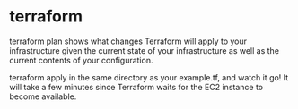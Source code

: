 # terraform

terraform plan shows what changes Terraform will apply to your infrastructure given the current state of your infrastructure as well as the current contents of your configuration.

terraform apply in the same directory as your example.tf, and watch it go! It will take a few minutes since Terraform waits for the EC2 instance to become available.
